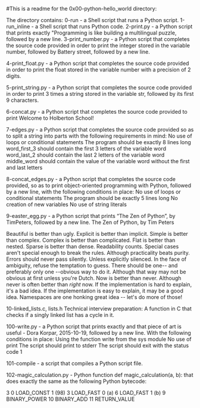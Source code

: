 #This is a readme for the 0x00-python-hello_world directory:

The directory contains:
0-run - a Shell script that runs a Python script.
1-run_inline - a Shell script that runs Python code.
2-print.py - a Python script that prints exactly "Programming is like building a multilingual puzzle, followed by a new line.
3-print_number.py - a Python script that completes the source code provided in order to print the integer stored in the variable number, followed by Battery street, followed by a new line.

4-print_float.py - a Python script that completes the source code provided in order to print the float stored in the variable number with a precision of 2 digits.

5-print_string.py - a Python script that completes the source code provided in order to print 3 times a string stored in the variable str, followed by its first 9 characters.

6-concat.py - a Python script that completes the source code provided to print Welcome to Holberton School!

7-edges.py - a Python script that completes the source code provided so as to split a string into parts with the following requirements in mind:
No use of loops or conditional statements
The program should be exactly 8 lines long
word_first_3 should contain the first 3 letters of the variable word
word_last_2 should contain the last 2 letters of the variable word
middle_word should contain the value of the variable word without the first and last letters

8-concat_edges.py - a Python script that completes the source code provided, so as to print object-oriented programming with Python, followed by a new line, with the following conditions in place:
No use of loops or conditional statements
The program should be exactly 5 lines long
No creation of new variables
No use of string literals

9-easter_egg.py - a Python script that prints “The Zen of Python”, by TimPeters, followed by a new line.
The Zen of Python, by Tim Peters

Beautiful is better than ugly.
Explicit is better than implicit.
Simple is better than complex.
Complex is better than complicated.
Flat is better than nested.
Sparse is better than dense.
Readability counts.
Special cases aren't special enough to break the rules.
Although practicality beats purity.
Errors should never pass silently.
Unless explicitly silenced.
In the face of ambiguity, refuse the temptation to guess.
There should be one-- and preferably only one --obvious way to do it.
Although that way may not be obvious at first unless you're Dutch.
Now is better than never.
Although never is often better than *right* now.
If the implementation is hard to explain, it's a bad idea.
If the implementation is easy to explain, it may be a good idea.
Namespaces are one honking great idea -- let's do more of those!

10-linked_lists.c, lists.h
Technical interview preparation:
A function in C that checks if a singly linked list has a cycle in it.

100-write.py - a Python script that prints exactly and that piece of art is useful - Dora Korpar, 2015-10-19, followed by a new line. With the following conditions in place:
Using the function write from the sys module
No use of print
The script should print to stderr
The script should exit with the status code 1

101-compile - a script that compiles a Python script file.


102-magic_calculation.py -  Python function def magic_calculation(a, b): that does exactly the same as the following Python bytecode:

  3           0 LOAD_CONST               1 (98)
              3 LOAD_FAST                0 (a)
              6 LOAD_FAST                1 (b)
              9 BINARY_POWER
             10 BINARY_ADD
             11 RETURN_VALUE
